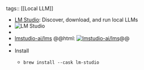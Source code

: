 tags:: [[Local LLM]]

- [LM Studio](https://lmstudio.ai/): Discover, download, and run local LLMs
- ![LM Studio](https://lmstudio.ai/static/media/demo2.9df5a0e5a9f1d72715e0.gif)
-
- [lmstudio-ai/lms](https://github.com/lmstudio-ai/lms)
  @@html: <a href="https://github.com/lmstudio-ai/lms/"><img src="https://github-readme-stats-astronomer.vercel.app/api/pin/?username=lmstudio-ai&repo=lms&theme=tokyonight" alt="lmstudio-ai/lms"/></a>@@
-
- Install
  - ```shell
    brew install --cask lm-studio
    ```
